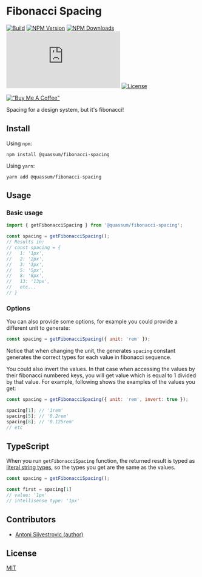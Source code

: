 # Fibonacci Spacing

[![Build](https://img.shields.io/github/checks-status/quassum/fibonacci-spacing/main)](https://github.com/quassum/fibonacci-spacing/actions)
[![NPM Version](https://img.shields.io/npm/v/@quassum/fibonacci-spacing)](https://www.npmjs.com/package/@quassum/fibonacci-spacing)
[![NPM Downloads](https://img.shields.io/npm/dm/@quassum/fibonacci-spacing)](https://www.npmjs.com/package/@quassum/fibonacci-spacing)
[![gzipped size](https://img.badgesize.io/https:/unpkg.com/@quassum/fibonacci-spacing@latest/build/index.es.js?label=gzipped&compression=gzip&style=flat-square)](https://unpkg.com/@quassum/fibonacci-spacing@latest/build/index.es.js)
[![License](https://img.shields.io/npm/l/@quassum/fibonacci-spacing)](https://github.com/quassum/fibonacci-spacing/blob/main/LICENSE)

[!["Buy Me A Coffee"](https://www.buymeacoffee.com/assets/img/custom_images/orange_img.png)](https://www.buymeacoffee.com/bring.shrubbery)

Spacing for a design system, but it's fibonacci!

## Install

Using `npm`:

```
npm install @quassum/fibonacci-spacing
```

Using `yarn`:

```
yarn add @quassum/fibonacci-spacing
```

## Usage

### Basic usage

```js
import { getFibonacciSpacing } from '@quassum/fibonacci-spacing';

const spacing = getFibonacciSpacing();
// Results in:
// const spacing = {
//   1: '1px',
//   2: '2px',
//   3: '3px',
//   5: '5px',
//   8: '8px',
//   13: '13px',
//   etc...
// }
```

### Options

You can also provide some options, for example you could provide a different unit to generate:

```js
const spacing = getFibonacciSpacing({ unit: 'rem' });
```

Notice that when changing the unit, the generates `spacing` constant generates the correct types for each value in fibonacci sequence.

You could also invert the values.
In that case when accessing the values by their fibonacci numbered keys, you will get value which is equal to 1 divided by that value.
For example, following shows the examples of the values you get:

```js
const spacing = getFibonacciSpacing({ unit: 'rem', invert: true });

spacing[1]; // '1rem'
spacing[5]; // '0.2rem'
spacing[8]; // '0.125rem'
// etc
```

## TypeScript

When you run `getFibonacciSpacing` function, the returned result is typed as [literal string types](https://www.typescriptlang.org/docs/handbook/literal-types.html), so the types you get are the same as the values.

```js
const spacing = getFibonacciSpacing();

const first = spacing[1]
// value: '1px'
// intellisense type: '1px'
```

## Contributors

- [Antoni Silvestrovic (author)](https://github.com/bring-shrubbery)

## License

[MIT](https://github.com/quassum/fibonacci-spacing/blob/master/LICENSE)
